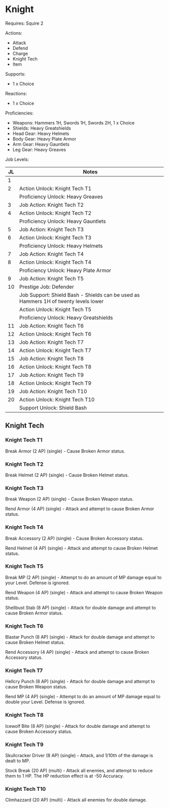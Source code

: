 # Knight

Requires: Squire 2

Actions:

- Attack
- Defend
- Charge
- Knight Tech
- Item

Supports:

- 1 x Choice

Reactions:

- 1 x Choice

Proficiencies:

- Weapons: Hammers 1H, Swords 1H, Swords 2H, 1 x Choice
- Shields: Heavy Greatshields
- Head Gear: Heavy Helmets
- Body Gear: Heavy Plate Armor
- Arm Gear: Heavy Gauntlets
- Leg Gear: Heavy Greaves

Job Levels:

| JL | Notes |
| --- | --- |
| 1 | 
| 2 | Action Unlock: Knight Tech T1
|   | Proficiency Unlock: Heavy Greaves
| 3 | Job Action: Knight Tech T2
| 4 | Action Unlock: Knight Tech T2
|   | Proficiency Unlock: Heavy Gauntlets
| 5 | Job Action: Knight Tech T3
| 6 | Action Unlock: Knight Tech T3
|   | Proficiency Unlock: Heavy Helmets
| 7 | Job Action: Knight Tech T4
| 8 | Action Unlock: Knight Tech T4
|   | Proficiency Unlock: Heavy Plate Armor
| 9 | Job Action: Knight Tech T5
| 10 | Prestige Job: Defender
|    | Job Support: Shield Bash - Shields can be used as Hammers 1H of twenty levels lower
|    | Action Unlock: Knight Tech T5
|    | Proficiency Unlock: Heavy Greatshields
| 11 | Job Action: Knight Tech T6
| 12 | Action Unlock: Knight Tech T6
| 13 | Job Action: Knight Tech T7
| 14 | Action Unlock: Knight Tech T7
| 15 | Job Action: Knight Tech T8
| 16 | Action Unlock: Knight Tech T8
| 17 | Job Action: Knight Tech T9
| 18 | Action Unlock: Knight Tech T9
| 19 | Job Action: Knight Tech T10
| 20 | Action Unlock: Knight Tech T10
|    | Support Unlock: Shield Bash

## Knight Tech

### Knight Tech T1

Break Armor (2 AP) (single) - Cause Broken Armor status.

### Knight Tech T2

Break Helmet (2 AP) (single) - Cause Broken Helmet status.

### Knight Tech T3

Break Weapon (2 AP) (single) - Cause Broken Weapon status.

Rend Armor (4 AP) (single) - Attack and attempt to cause Broken Armor status.

### Knight Tech T4

Break Accessory (2 AP) (single) - Cause Broken Accessory status.

Rend Helmet (4 AP) (single) - Attack and attempt to cause Broken Helmet status.

### Knight Tech T5

Break MP (2 AP) (single) - Attempt to do an amount of MP damage equal to your Level. Defense is ignored.

Rend Weapon (4 AP) (single) - Attack and attempt to cause Broken Weapon status.

Shellbust Stab (8 AP) (single) - Attack for double damage and attempt to cause Broken Armor status.

### Knight Tech T6

Blastar Punch (8 AP) (single) - Attack for double damage and attempt to cause Broken Helmet status.

Rend Accessory (4 AP) (single) - Attack and attempt to cause Broken Accessory status.

### Knight Tech T7

Hellcry Punch (8 AP) (single) - Attack for double damage and attempt to cause Broken Weapon status.

Rend MP (4 AP) (single) - Attempt to do an amount of MP damage equal to double your Level. Defense is ignored.

### Knight Tech T8

Icewolf Bite (8 AP) (single) - Attack for double damage and attempt to cause Broken Accessory status.

### Knight Tech T9

Skullcracker Driver (8 AP) (single) - Attack, and 1/10th of the damage is dealt to MP.

Stock Break (20 AP) (multi) - Attack all enemies, and attempt to reduce them to 1 HP. The HP reduction effect is at -50 Accuracy.

### Knight Tech T10

Climhazzard (20 AP) (multi) - Attack all enemies for double damage.

